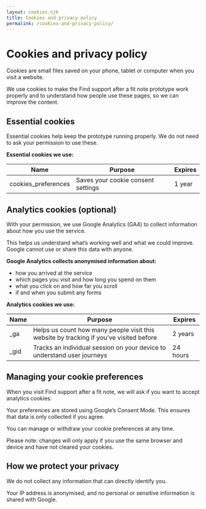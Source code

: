 ```yaml
---
layout: cookies.njk
title: Cookies and privacy policy
permalink: /cookies-and-privacy-policy/
---
```


# Cookies and privacy policy

Cookies are small files saved on your phone, tablet or computer when you visit a website.

We use cookies to make the Find support after a fit note prototype work properly and to understand how people use these pages, so we can improve the content.

## Essential cookies

Essential cookies help keep the prototype running properly. We do not need to ask your permission to use these.

**Essential cookies we use:**

| Name                | Purpose                            | Expires |
|---------------------|------------------------------------|---------|
| cookies_preferences | Saves your cookie consent settings | 1 year  |

## Analytics cookies (optional)

With your permission, we use Google Analytics (GA4) to collect information about how you use the service.

This helps us understand what’s working well and what we could improve. Google cannot use or share this data with anyone.

**Google Analytics collects anonymised information about:**
- how you arrived at the service
- which pages you visit and how long you spend on them
- what you click on and how far you scroll
- if and when you submit any forms

**Analytics cookies we use:**

| Name | Purpose                                                                                | Expires  |
|------|----------------------------------------------------------------------------------------|----------|
| _ga  | Helps us count how many people visit this website by tracking if you’ve visited before | 2 years  |
| _gid | Tracks an individual session on your device to understand user journeys                | 24 hours |

## Managing your cookie preferences

When you visit Find support after a fit note, we will ask if you want to accept analytics cookies.

Your preferences are stored using Google’s Consent Mode. This ensures that data is only collected if you agree.

You can manage or withdraw your cookie preferences at any time.

Please note: changes will only apply if you use the same browser and device and have not cleared your cookies.

## How we protect your privacy

We do not collect any information that can directly identify you.

Your IP address is anonymised, and no personal or sensitive information is shared with Google.

